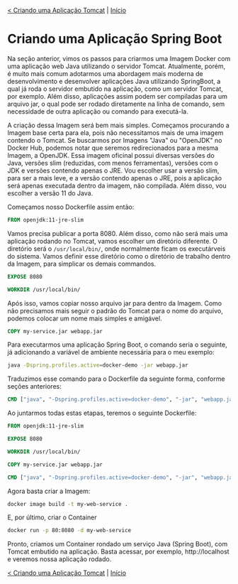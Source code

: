 [< Criando uma Aplicação Tomcat](9-AplicacaoTomcat.md) | [Início](README.md)

# Criando uma Aplicação Spring Boot

Na seção anterior, vimos os passos para criarmos uma Imagem Docker com uma aplicação web Java utilizando o servidor Tomcat. Atualmente, porém, é muito mais comum adotarmos uma abordagem mais moderna de desenvolvimento e desenvolver aplicações Java utilizando SpringBoot, a qual já roda o servidor embutido na aplicação, como um servidor Tomcat, por exemplo. Além disso, aplicações assim podem ser compiladas para um arquivo jar, o qual pode ser rodado diretamente na linha de comando, sem necessidade de outra aplicação ou comando para executá-la.

A criação dessa Imagem será bem mais simples. Começamos procurando a Imagem base certa para ela, pois não necessitamos mais de uma imagem contendo o Tomcat. Se buscarmos por Imagens "Java" ou "OpenJDK" no Docker Hub, podemos notar que seremos redirecionados para a mesma Imagem, a OpenJDK. Essa imagem oficinal possui diversas versões do Java, versões slim (reduzidas, com menos ferramentas), versões com o JDK e versões contendo apenas o JRE. Vou escolher usar a versão slim, para ser a mais leve, e a versão contendo apenas o JRE, pois a aplicação será apenas executada dentro da imagem, não compilada. Além disso, vou escolher a versão 11 do Java.

Começamos nosso Dockerfile assim então:

```Dockerfile
FROM openjdk:11-jre-slim
```

Vamos precisa publicar a porta 8080. Além disso, como não será mais uma aplicação rodando no Tomcat, vamos escolher um diretório diferente. O diretório será o ```/usr/local/bin/```, onde normalmente ficam os executárveis do sistema. Vamos definir esse diretório como o diretório de trabalho dentro da Imagem, para simplicar os demais commandos.

```Dockerfile
EXPOSE 8080

WORKDIR /usr/local/bin/
```

Após isso, vamos copiar nosso arquivo jar para dentro da Imagem. Como não precisamos mais seguir o padrão do Tomcat para o nome do arquivo, podemos colocar um nome mais simples e amigável.

```Dockerfile
COPY my-service.jar webapp.jar
```

Para executarmos uma aplicação Spring Boot, o comando seria o seguinte, já adicionando a variável de ambiente necessária para o meu exemplo:

```bash
java -Dspring.profiles.active=docker-demo -jar webapp.jar
```

Traduzimos esse comando para o Dockerfile da seguinte forma, conforme seções anteriores:

```Dockerfile
CMD ["java", "-Dspring.profiles.active=docker-demo", "-jar", "webapp.jar"]
```

Ao juntarmos todas estas etapas, teremos o seguinte Dockerfile:

```Dockerfile
FROM openjdk:11-jre-slim

EXPOSE 8080

WORKDIR /usr/local/bin/

COPY my-service.jar webapp.jar

CMD ["java", "-Dspring.profiles.active=docker-demo", "-jar", "webapp.jar"]
```

Agora basta criar a Imagem:

```bash
docker image build -t my-web-service .
```

E, por último, criar o Container

```bash
docker run -p 80:8080 -d my-web-service
```

Pronto, criamos um Container rondado um serviço Java (Spring Boot), com Tomcat embutido na aplicação. Basta acessar, por exemplo, http://localhost e veremos nossa aplicação rodado.


[< Criando uma Aplicação Tomcat](9-AplicacaoTomcat.md) | [Início](README.md)